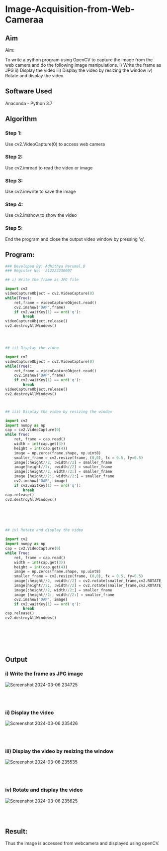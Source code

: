 # Image-Acquisition-from-Web-Cameraa
## Aim
 
Aim:
 
To write a python program using OpenCV to capture the image from the web camera and do the following image manipulations.
i) Write the frame as JPG 
ii) Display the video 
iii) Display the video by resizing the window
iv) Rotate and display the video

## Software Used
Anaconda - Python 3.7
## Algorithm
### Step 1:
Use cv2.VideoCapture(0) to access web camera
<br>

### Step 2:
Use cv2.imread to read the video or image
<br>

### Step 3:
Use cv2.imwrite to save the image
<br>

### Step 4:
Use cv2.imshow to show the video
<br>

### Step 5:
End the program and close the output video window by pressing 'q'.
<br>

## Program:
``` Python
### Developed By: Adhithya Perumal.D
### Register No:  212222230007

## i) Write the frame as JPG file

import cv2
videoCaptureObject = cv2.VideoCapture(0)
while(True):
    ret,frame = videoCaptureObject.read()
    cv2.imshow('DAP',frame)
    if cv2.waitKey(1) == ord('q'):
        break
videoCaptureObject.release()
cv2.destroyAllWindows()




## ii) Display the video

import cv2
videoCaptureObject = cv2.VideoCapture(0)
while(True):
    ret,frame = videoCaptureObject.read()
    cv2.imshow('DAP',frame)
    if cv2.waitKey(1) == ord('q'):
        break
videoCaptureObject.release()
cv2.destroyAllWindows()



## iii) Display the video by resizing the window

import cv2
import numpy as np
cap = cv2.VideoCapture(0)
while True:
    ret, frame = cap.read() 
    width = int(cap.get(3))
    height = int(cap.get(4))
    image = np.zeros(frame.shape, np.uint8) 
    smaller_frame = cv2.resize(frame, (0,0), fx = 0.5, fy=0.5) 
    image[:height//2, :width//2] = smaller_frame
    image[height//2:, :width//2] = smaller_frame
    image[:height//2, width//2:] = smaller_frame 
    image [height//2:, width//2:] = smaller_frame
    cv2.imshow('DAP', image)
    if cv2.waitKey(1) == ord('q'):
        break
cap.release()
cv2.destroyAllWindows()






## iv) Rotate and display the video

import cv2
import numpy as np
cap = cv2.VideoCapture(0)
while True:
    ret, frame = cap.read() 
    width = int(cap.get(3))
    height = int(cap.get(4))
    image = np.zeros(frame.shape, np.uint8) 
    smaller_frame = cv2.resize(frame, (0,0), fx = 0.5, fy=0.5) 
    image[:height//2, :width//2] = cv2.rotate(smaller_frame,cv2.ROTATE_180)
    image[height//2:, :width//2] = cv2.rotate(smaller_frame,cv2.ROTATE_180)
    image[:height//2, width//2:] = smaller_frame 
    image [height//2:, width//2:] = smaller_frame
    cv2.imshow('DAP', image)
    if cv2.waitKey(1) == ord('q'):
        break
cap.release()
cv2.destroyAllWindows()








```
## Output

### i) Write the frame as JPG image
![Screenshot 2024-03-06 234725](https://github.com/Adhithya4116/Image-Acquisition-from-Web-Cameraa/assets/118707079/29b4d5e5-5489-446c-8262-a7de79bf844f)

</br>
</br>


### ii) Display the video
![Screenshot 2024-03-06 235426](https://github.com/Adhithya4116/Image-Acquisition-from-Web-Cameraa/assets/118707079/8260883b-22bb-4449-a171-3a76e8c37a4b)

</br>
</br>


### iii) Display the video by resizing the window
![Screenshot 2024-03-06 235535](https://github.com/Adhithya4116/Image-Acquisition-from-Web-Cameraa/assets/118707079/c52a9fd7-6cb1-4ba7-bf7a-3b3f43c2317d)

</br>
</br>



### iv) Rotate and display the video
![Screenshot 2024-03-06 235625](https://github.com/Adhithya4116/Image-Acquisition-from-Web-Cameraa/assets/118707079/1518df9d-81ab-47f6-988d-b2c6bb68f9f7)

</br>
</br>





## Result:
Thus the image is accessed from webcamera and displayed using openCV.
